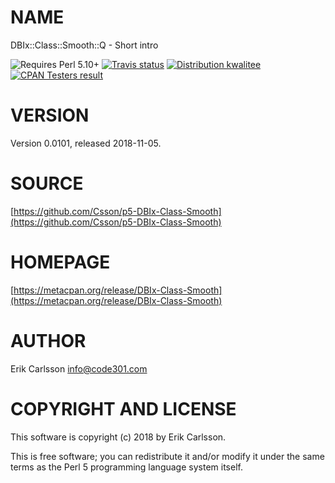 # NAME

DBIx::Class::Smooth::Q - Short intro

<div>
    <p>
    <img src="https://img.shields.io/badge/perl-5.10+-blue.svg" alt="Requires Perl 5.10+" />
    <a href="https://travis-ci.org/Csson/p5-DBIx-Class-Smooth"><img src="https://api.travis-ci.org/Csson/p5-DBIx-Class-Smooth.svg?branch=master" alt="Travis status" /></a>
    <a href="http://cpants.cpanauthors.org/release/CSSON/DBIx-Class-Smooth-0.0101"><img src="http://badgedepot.code301.com/badge/kwalitee/CSSON/DBIx-Class-Smooth/0.0101" alt="Distribution kwalitee" /></a>
    <a href="http://matrix.cpantesters.org/?dist=DBIx-Class-Smooth%200.0101"><img src="http://badgedepot.code301.com/badge/cpantesters/DBIx-Class-Smooth/0.0101" alt="CPAN Testers result" /></a>
    </p>
</div>

# VERSION

Version 0.0101, released 2018-11-05.

# SOURCE

[https://github.com/Csson/p5-DBIx-Class-Smooth](https://github.com/Csson/p5-DBIx-Class-Smooth)

# HOMEPAGE

[https://metacpan.org/release/DBIx-Class-Smooth](https://metacpan.org/release/DBIx-Class-Smooth)

# AUTHOR

Erik Carlsson <info@code301.com>

# COPYRIGHT AND LICENSE

This software is copyright (c) 2018 by Erik Carlsson.

This is free software; you can redistribute it and/or modify it under
the same terms as the Perl 5 programming language system itself.
